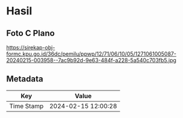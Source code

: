 # Hasil

## Foto C Plano

https://sirekap-obj-formc.kpu.go.id/36dc/pemilu/ppwp/12/71/06/10/05/1271061005087-20240215-003958--7ac9b92d-9e63-484f-a228-5a540c703fb5.jpg


## Metadata

| Key        | Value               |
| ---------- | ------------------- |
| Time Stamp | 2024-02-15 12:00:28 |



